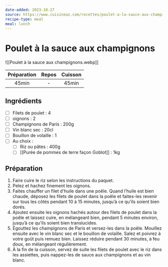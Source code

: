 ```yaml
---
date-added: 2023-10-27
source: https://www.cuisineaz.com/recettes/poulet-a-la-sauce-aux-champignons-11245.aspx
recipe-type: meal
meal: lunch
---
```


# Poulet à la sauce aux champignons

![[Poulet à la sauce aux champignons.webp]]

| Préparation | Repos | Cuisson |
|:-----------:|:-----:|:-------:|
|    45min    |   -   |  45min  |

## Ingrédients

- [ ] Filets de poulet : 4
- [ ] oignons : 2
- [ ] Champignons de Paris : 200g
- [ ] Vin blanc sec : 20cl
- [ ] Bouillon de volaille : 1
- [ ] Au choix :
	- [ ] Riz ou pâtes : 400g
	- [ ] [[Purée de pommes de terre façon Goblot]] : 1kg

## Préparation

1. Faire cuire le riz selon les instructions du paquet.
2. Pelez et hachez finement les oignons.
3. Faites chauffer un filet d'huile dans une poêle. Quand l’huile est bien chaude, déposez les filets de poulet dans la poêle et faites-les revenir sur tous les côtés pendant 10 à 15 minutes, jusqu’à ce qu’ils soient bien dorés.
4. Ajoutez ensuite les oignons hachés autour des filets de poulet dans la poêle et laissez cuire, en mélangeant bien, pendant 5 minutes environ, jusqu’à ce qu’ils soient bien translucides.
5. Égouttez les champignons de Paris et versez-les dans la poêle. Mouillez ensuite avec le vin blanc sec et le bouillon de volaille. Salez et poivrez à votre goût puis remuez bien. Laissez réduire pendant 30 minutes, à feu doux, en mélangeant régulièrement.
6. À la fin de la cuisson, servez de suite les filets de poulet avec le riz dans les assiettes, puis nappez-les de sauce aux champignons et au vin blanc.
